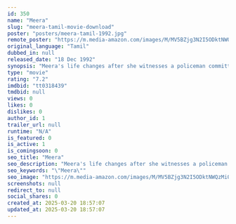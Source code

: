 ```yaml
---
id: 350
name: "Meera"
slug: "meera-tamil-movie-download"
poster: "posters/meera-tamil-1992.jpg"
remote_poster: "https://m.media-amazon.com/images/M/MV5BZjg3N2I5ODktNWQzMi00ZDZiLTkzYzQtMDViZTc2OWE1ZWVjXkEyXkFqcGdeQXVyMzU0NzkwMDg@._V1_SX300.jpg"
original_language: "Tamil"
dubbed_in: null
released_date: "18 Dec 1992"
synopsis: "Meera's life changes after she witnesses a policeman committing a murder. He then vows to kill her but her friend Jeeva sets out to help her."
type: "movie"
rating: "7.2"
imdbid: "tt0318439"
tmdbid: null
views: 0
likes: 0
dislikes: 0
author_id: 1
trailer_url: null
runtime: "N/A"
is_featured: 0
is_active: 1
is_comingsoon: 0
seo_title: "Meera"
seo_description: "Meera's life changes after she witnesses a policeman committing a murder. He then vows to kill her but her friend Jeeva sets out to help her."
seo_keywords: "\"Meera\""
seo_image: "https://m.media-amazon.com/images/M/MV5BZjg3N2I5ODktNWQzMi00ZDZiLTkzYzQtMDViZTc2OWE1ZWVjXkEyXkFqcGdeQXVyMzU0NzkwMDg@._V1_SX300.jpg"
screenshots: null
redirect_to: null
social_shares: 0
created_at: 2025-03-20 18:57:07
updated_at: 2025-03-20 18:57:07
---
```



